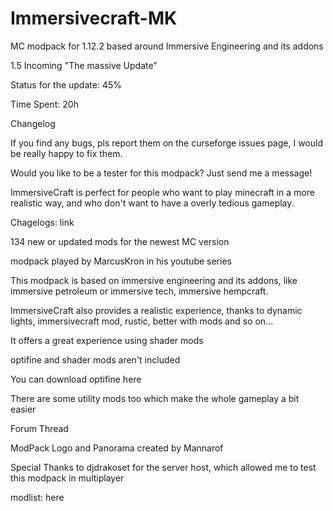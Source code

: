 # Immersivecraft-MK
MC modpack for 1.12.2 based around Immersive Engineering and its addons



1.5 Incoming "The massive Update"

Status for the update: 45%

Time Spent: 20h

Changelog

 

If you find any bugs, pls report them on the curseforge issues page, I would be really happy to fix them.

 

Would you like to be a tester for this modpack? Just send me a message!

 

ImmersiveCraft is perfect for people who want to play minecraft in a more realistic way, and who don't want to have a overly tedious gameplay.

 

Chagelogs: link

 

134 new or updated mods for the newest MC version

 

modpack played by MarcusKron in his youtube series

 

This modpack is based on immersive engineering and its addons, like immersive petroleum or immersive tech, immersive hempcraft.

 

ImmersiveCraft also provides a realistic experience, thanks to dynamic lights, immersivecraft mod, rustic, better with mods and so on...

 

It  offers a great experience using shader mods

optifine and shader mods aren't included

You can download optifine here

 

There are some utility mods too which make the whole gameplay a bit easier

 

Forum Thread

 

 ModPack Logo and Panorama created by Mannarof

 

Special Thanks to djdrakoset for the server host, which allowed me to test this modpack in multiplayer

 

modlist: here 

 
